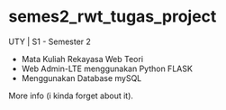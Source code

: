 # semes2_rwt_tugas_project
UTY | S1 - Semester 2
- Mata Kuliah Rekayasa Web Teori
- Web Admin-LTE menggunakan Python FLASK
- Menggunakan Database mySQL

More info (i kinda forget about it).
